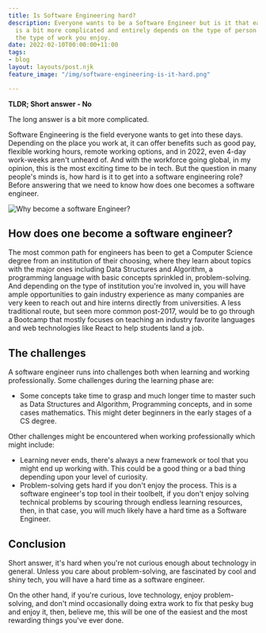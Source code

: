 ```yaml
---
title: Is Software Engineering hard?
description: Everyone wants to be a Software Engineer but is it that easy? The answer
  is a bit more complicated and entirely depends on the type of person you are and
  the type of work you enjoy.
date: 2022-02-10T00:00:00+11:00
tags:
- blog
layout: layouts/post.njk
feature_image: "/img/software-engineering-is-it-hard.png"

---
```

**TLDR; Short answer - No**

The long answer is a bit more complicated.

Software Engineering is the field everyone wants to get into these days. Depending on the place you work at, it can offer benefits such as good pay, flexible working hours, remote working options, and in 2022, even 4-day work-weeks aren't unheard of. And with the workforce going global, in my opinion, this is the most exciting time to be in tech. But the question in many people's minds is, how hard is it to get into a software engineering role? Before answering that we need to know how does one becomes a software engineer.

![Why become a software Engineer?](/img/blue-step-by-step-social-media-checklist-infographic.png "Why become a software Engineer?")

## How does one become a software engineer?

The most common path for engineers has been to get a Computer Science degree from an institution of their choosing, where they learn about topics with the major ones including Data Structures and Algorithm, a programming language with basic concepts sprinkled in, problem-solving. And depending on the type of institution you're involved in, you will have ample opportunities to gain industry experience as many companies are very keen to reach out and hire interns directly from universities. A less traditional route, but seen more common post-2017,  would be to go through a Bootcamp that mostly focuses on teaching an industry favorite languages and web technologies like React to help students land a job.

## The challenges

A software engineer runs into challenges both when learning and working professionally. Some challenges during the learning phase are:

* Some concepts take time to grasp and much longer time to master such as Data Structures and Algorithm, Programming concepts, and in some cases mathematics. This might deter beginners in the early stages of a CS degree.

Other challenges might be encountered when working professionally which might include:

* Learning never ends, there's always a new framework or tool that you might end up working with. This could be a good thing or a bad thing depending upon your level of curiosity.
* Problem-solving gets hard if you don't enjoy the process. This is a software engineer's top tool in their toolbelt, if you don't enjoy solving technical problems by scouring through endless learning resources, then, in that case, you will much likely have a hard time as a Software Engineer.

## Conclusion

Short answer, it's hard when you're not curious enough about technology in general. Unless you care about problem-solving, are fascinated by cool and shiny tech, you will have a hard time as a software engineer.

On the other hand, if you're curious, love technology, enjoy problem-solving, and don't mind occasionally doing extra work to fix that pesky bug and enjoy it, then, believe me, this will be one of the easiest and the most rewarding things you've ever done.